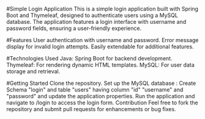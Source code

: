 #Simple Login Application
This is a simple login application built with Spring Boot and Thymeleaf, designed to authenticate users using a MySQL database. 
The application features a login interface with username and password fields, ensuring a user-friendly experience.

#Features
User authentication with username and password.
Error message display for invalid login attempts.
Easily extendable for additional features.

#Technologies Used
Java: Spring Boot for backend development.
Thymeleaf: For rendering dynamic HTML templates.
MySQL: For user data storage and retrieval.

#Getting Started
Clone the repository.
Set up the MySQL database :
Create Schema "login" and table "users" having column "id" "username" and "password"
and update the application properties.
Run the application and navigate to /login to access the login form.
Contribution
Feel free to fork the repository and submit pull requests for enhancements or bug fixes.
